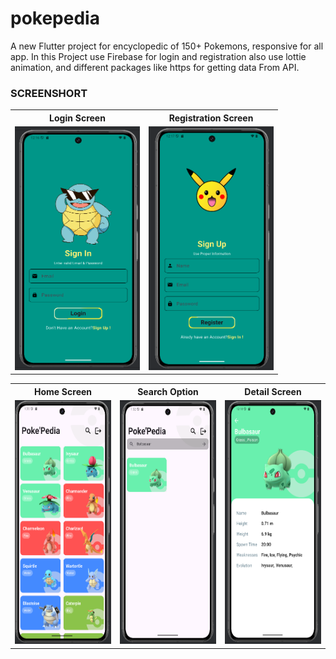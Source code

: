 # pokepedia

A new Flutter project for encyclopedic of  150+ Pokemons, responsive for all app.
In this Project use Firebase for login and registration also use lottie animation, and different packages like https for getting data From API.


<h3>SCREENSHORT</h3>
<table>
  <tr>
    <th>Login Screen</th>
    <th>Registration Screen</th>
  <tr>
    <td><img src = "https://github.com/Tusharlathiya8140/Pokepedia/blob/master/login.png?raw=true" width="200" height="390"></td>
    <td><img src = "https://github.com/Tusharlathiya8140/Pokepedia/blob/master/Registration%20.png?raw=true" width="200" height="390"></td>
  </tr>
</table>
<table>
  <tr>
    <th>Home Screen</th>
    <th>Search Option</th>
    <th>Detail Screen</th>
  <tr>
  <tr>
    <td><img src = "https://github.com/Tusharlathiya8140/Pokepedia/blob/master/home.png?raw=true" width="200" height="390"></td>
    <td><img src = "https://github.com/Tusharlathiya8140/Pokepedia/blob/master/search.png?raw=true" width="200" height="390"></td>
    <td><img src = "https://github.com/Tusharlathiya8140/Pokepedia/blob/master/detail.png?raw=true" width="200" height="390"></td>
  </tr>
</table>
